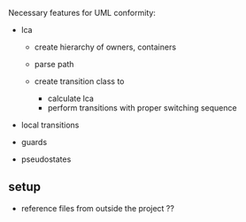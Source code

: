 Necessary features for UML conformity:

- lca
    - create hierarchy of owners, containers
    - parse path
    
    - create transition class to
        - calculate lca
        - perform transitions with proper switching sequence

- local transitions
- guards
- pseudostates

## setup

- reference files from outside the project ??
